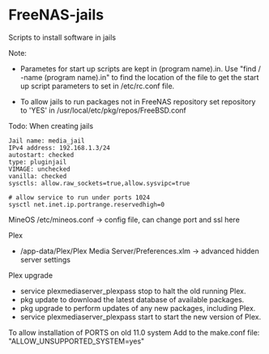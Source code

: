 # FreeNAS-jails
Scripts to install software in jails

Note: 
* Parametes for start up scripts are kept in (program name).in.  Use "find / -name (program name).in" to find the location of the file to get the start up script parameters to set in /etc/rc.conf file.

* To allow jails to run packages not in FreeNAS repository set repository to 'YES' in
/usr/local/etc/pkg/repos/FreeBSD.conf 


Todo:  When creating jails

```
Jail name: media_jail
IPv4 address: 192.168.1.3/24
autostart: checked
type: pluginjail
VIMAGE: unchecked
vanilla: checked
sysctls: allow.raw_sockets=true,allow.sysvipc=true

# allow service to run under ports 1024
sysctl net.inet.ip.portrange.reservedhigh=0
```

MineOS
/etc/mineos.conf -> config file, can change port and ssl here


Plex
* /app-data/Plex/Plex Media Server/Preferences.xlm -> advanced hidden server settings

Plex upgrade
 * service plexmediaserver_plexpass stop to halt the old running Plex.
 * pkg update to download the latest database of available packages.
 * pkg upgrade to perform updates of any new packages, including Plex.
 * service plexmediaserver_plexpass start to start the new version of Plex.

To allow installation of PORTS on old 11.0 system
Add to the make.conf file: 
"ALLOW_UNSUPPORTED_SYSTEM=yes"
